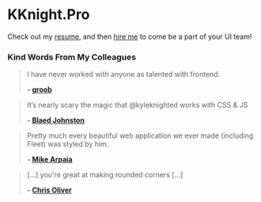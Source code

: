 # KKnight.Pro

Check out my [resume](https://kknight.pro/resume.pdf), and then [hire me](maito:kyleaknight@gmail.com) to come be a part of your UI team!

### Kind Words From My Colleagues

> I have never worked with anyone as talented with frontend.
>
> **- [groob](https://twitter.com/wikiwalk/status/1088927423884902401)**

> It’s nearly scary the magic that @kyleknighted works with CSS & JS
>
> **- [Blaed Johnston](https://twitter.com/_BlaedJ/status/1088930641897492483)**

> Pretty much every beautiful web application we ever made (including Fleet) was styled by him.
>
> **- [Mike Arpaia](https://twitter.com/mikearpaia/status/1088929970892591109)**

> [...] you're great at making rounded corners [...]
>
> **- [Chris Oliver](https://twitter.com/excid3/status/1088923462373199873)**
